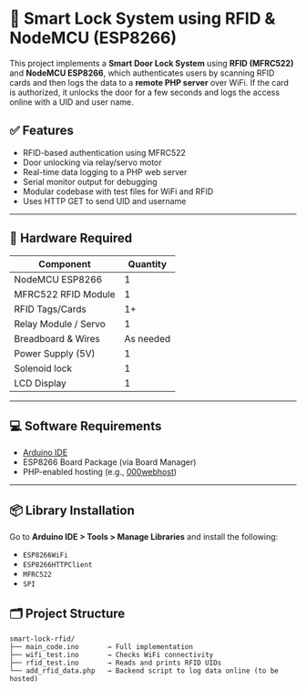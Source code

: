 # 🔐 Smart Lock System using RFID & NodeMCU (ESP8266)

This project implements a **Smart Door Lock System** using **RFID (MFRC522)** and **NodeMCU ESP8266**, which authenticates users by scanning RFID cards and then logs the data to a **remote PHP server** over WiFi. If the card is authorized, it unlocks the door for a few seconds and logs the access online with a UID and user name.


## ✅ Features

- RFID-based authentication using MFRC522
- Door unlocking via relay/servo motor
- Real-time data logging to a PHP web server
- Serial monitor output for debugging
- Modular codebase with test files for WiFi and RFID
- Uses HTTP GET to send UID and username

---

## 🔧 Hardware Required

| Component             | Quantity |
|----------------------|----------|
| NodeMCU ESP8266      | 1        |
| MFRC522 RFID Module  | 1        |
| RFID Tags/Cards      | 1+       |
| Relay Module / Servo | 1        |
| Breadboard & Wires   | As needed |
| Power Supply (5V)    | 1        |
| Solenoid lock        | 1        |
| LCD Display          | 1        |

---

## 💻 Software Requirements

- [Arduino IDE](https://www.arduino.cc/en/software)
- ESP8266 Board Package (via Board Manager)
- PHP-enabled hosting (e.g., [000webhost](https://www.000webhost.com/))

---

## 📦 Library Installation

Go to **Arduino IDE > Tools > Manage Libraries** and install the following:

- `ESP8266WiFi`
- `ESP8266HTTPClient`
- `MFRC522`
- `SPI`



## 🗂️ Project Structure

```plaintext
smart-lock-rfid/
├── main_code.ino       → Full implementation
├── wifi_test.ino       → Checks WiFi connectivity
├── rfid_test.ino       → Reads and prints RFID UIDs
└── add_rfid_data.php   → Backend script to log data online (to be hosted)
